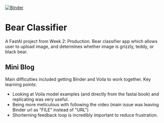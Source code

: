[![Binder](https://mybinder.org/badge_logo.svg)](https://mybinder.org/v2/gh/kevinychou/bears/HEAD?urlpath=%2Fvoila%2Frender%2FBearClassifier.ipynb)
# Bear Classifier
A FastAI project from Week 2: Production. Bear classifier app which allows user to upload image, and determines whether image is grizzly, teddy, or black bear.

## Mini Blog
Main difficulties included getting Binder and Voila to work together. Key learning points:
- Looking at Voila model examples (and directly from the fastai book) and replicating was very useful.
- Being more meticulous with following the video (main issue was leaving Binder url as "FILE" instead of "URL")
- Shorterning feedback loop is incredibly important to reduce frustration.
